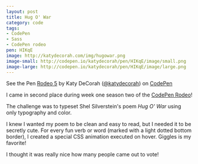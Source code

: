 ```yaml
---
layout: post
title: Hug O' War
category: code
tags: 
- CodePen
- Sass
- CodePen rodeo
pen: HIKqE
image: http://katydecorah.com/img/hugowar.png
image-small: http://codepen.io/katydecorah/pen/HIKqE/image/small.png
image-large: http://codepen.io/katydecorah/pen/HIKqE/image/large.png
---
```

<p data-height="500" data-theme-id="97" data-slug-hash="HIKqE" data-user="katydecorah" data-default-tab="result" class='codepen'>See the Pen <a href='http://codepen.io/katydecorah/pen/HIKqE'>Rodeo 5</a> by Katy DeCorah (<a href='http://codepen.io/katydecorah'>@katydecorah</a>) on <a href='http://codepen.io'>CodePen</a></p>

I came in second place during week one season two of the [CodePen Rodeo](http://blog.codepen.io/rodeo/season-two/)!

The challenge was to typeset Shel Silverstein's poem *Hug O' War* using only typography and color.

I knew I wanted my poem to be clean and easy to read, but I needed it to be secretly cute. For every fun verb or word (marked with a light dotted bottom border), I created a special CSS animation executed on hover. Giggles is my favorite!

I thought it was really nice how many people came out to vote!

